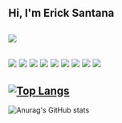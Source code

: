 Hi, I'm Erick Santana
------------------------------------------
<a href="https://www.linkedin.com/in/erick-santana-dev/"><img src="https://img.shields.io/badge/Linkedin-erick--santana--dev-blue.svg" /></a>
---------------------------------------
<code><img src="https://img.shields.io/badge/-Javascript-yellow.svg" /></code>
<code><img src="https://img.shields.io/badge/-Typescript-blue.svg" /></code>
<code><img src="https://img.shields.io/badge/-GraphQL-ff69b4.svg" /></code>
<code><img src="https://img.shields.io/badge/-MongoDB-success.svg" /></code>
<code><img src="https://img.shields.io/badge/-Redis-red.svg" /></code>
<code><img src="https://img.shields.io/badge/-Docker-blue.svg" /></code>
<code><img src="https://img.shields.io/badge/-NestJS-red.svg" /></code>
<code><img src="https://img.shields.io/badge/-Jest-orange.svg" /></code>
<code><img src="https://img.shields.io/badge/-Express-inactive.svg" /></code>
-------------------------------------
[![Top Langs](https://github-readme-stats.vercel.app/api/top-langs/?username=erick-santana&theme=algolia&layout=compact)](https://github.com/erick-santana)
------------------------------------
![Anurag's GitHub stats](https://github-readme-stats.vercel.app/api?username=erick-santana&theme=algolia&show_icons=true)
